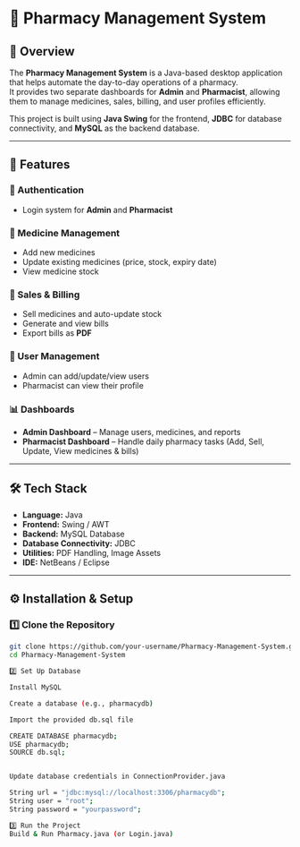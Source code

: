 # 💊 Pharmacy Management System  

## 📖 Overview  
The **Pharmacy Management System** is a Java-based desktop application that helps automate the day-to-day operations of a pharmacy.  
It provides two separate dashboards for **Admin** and **Pharmacist**, allowing them to manage medicines, sales, billing, and user profiles efficiently.  

This project is built using **Java Swing** for the frontend, **JDBC** for database connectivity, and **MySQL** as the backend database.  

---

## 🚀 Features  

### 🔐 Authentication  
- Login system for **Admin** and **Pharmacist**  

### 💊 Medicine Management  
- Add new medicines  
- Update existing medicines (price, stock, expiry date)  
- View medicine stock  

### 🛒 Sales & Billing  
- Sell medicines and auto-update stock  
- Generate and view bills  
- Export bills as **PDF**  

### 👤 User Management  
- Admin can add/update/view users  
- Pharmacist can view their profile  

### 📊 Dashboards  
- **Admin Dashboard** – Manage users, medicines, and reports  
- **Pharmacist Dashboard** – Handle daily pharmacy tasks (Add, Sell, Update, View medicines & bills)  

---

## 🛠️ Tech Stack  

- **Language:** Java  
- **Frontend:** Swing / AWT  
- **Backend:** MySQL Database  
- **Database Connectivity:** JDBC  
- **Utilities:** PDF Handling, Image Assets  
- **IDE:** NetBeans / Eclipse  

---

## ⚙️ Installation & Setup  

### 1️⃣ Clone the Repository  
```bash
git clone https://github.com/your-username/Pharmacy-Management-System.git
cd Pharmacy-Management-System

2️⃣ Set Up Database

Install MySQL

Create a database (e.g., pharmacydb)

Import the provided db.sql file

CREATE DATABASE pharmacydb;
USE pharmacydb;
SOURCE db.sql;


Update database credentials in ConnectionProvider.java

String url = "jdbc:mysql://localhost:3306/pharmacydb";
String user = "root";
String password = "yourpassword";

3️⃣ Run the Project
Build & Run Pharmacy.java (or Login.java)
